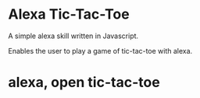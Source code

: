 # Alexa Tic-Tac-Toe

A simple alexa skill written in Javascript.

Enables the user to play a game of tic-tac-toe with alexa.

# alexa, open tic-tac-toe
